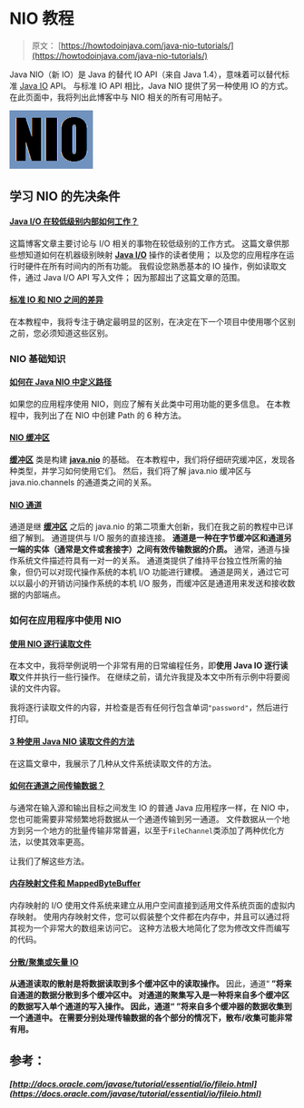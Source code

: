 # NIO 教程

> 原文： [https://howtodoinjava.com/java-nio-tutorials/](https://howtodoinjava.com/java-nio-tutorials/)

Java NIO（新 IO）是 Java 的替代 IO API（来自 Java 1.4），意味着可以替代标准 [Java IO](http://tutorials.jenkov.com/java-io/index.html) API。 与标准 IO API 相比，Java NIO 提供了另一种使用 IO 的方式。 在此页面中，我将列出此博客中与 NIO 相关的所有可用帖子。

![java nio](img/530c6a1ae9a53e40c90c35ccaff0f7ab.png)

## 学习 NIO 的先决条件

#### [Java I/O 在较低级别内部如何工作？](//howtodoinjava.com/java/io/how-java-io-works-internally-at-lower-level/ "How Java I/O Works Internally at Lower Level?")

这篇博客文章主要讨论与 I/O 相关的事物在较低级别的工作方式。 这篇文章供那些想知道如何在机器级别映射 [**Java I/O**](//howtodoinjava.com "java io") 操作的读者使用； 以及您的应用程序在运行时硬件在所有时间内的所有功能。 我假设您熟悉基本的 IO 操作，例如读取文件，通过 Java I/O API 写入文件； 因为那超出了这篇文章的范围。

#### [标准 IO 和 NIO 之间的差异](//howtodoinjava.com/java/io/difference-between-standard-io-and-nio/ "Difference between standard IO and NIO")

在本教程中，我将专注于确定最明显的区别，在决定在下一个项目中使用哪个区别之前，您必须知道这些区别。

### NIO 基础知识 

#### [**如何在 Java NIO 中定义路径**](//howtodoinjava.com/java-7/nio/how-to-define-path-in-java-nio/ "How to define Path in java NIO")

如果您的应用程序使用 NIO，则应了解有关此类中可用功能的更多信息。 在本教程中，我列出了在 NIO 中创建 Path 的 6 种方法。

#### [NIO 缓冲区](//howtodoinjava.com/java-7/nio/java-nio-2-0-working-with-buffers/ "Java NIO 2.0 : Working With Buffers")

[**缓冲区**](https://docs.oracle.com/javase/7/docs/api/java/nio/Buffer.html "Buffer") 类是构建 [**java.nio**](//howtodoinjava.com/category/new-jdk-features/java-7-features/nio/ "NIO Tutorials") 的基础。 在本教程中，我们将仔细研究缓冲区，发现各种类型，并学习如何使用它们。 然后，我们将了解 java.nio 缓冲区与 java.nio.channels 的通道类之间的关系。

#### [NIO 通道](//howtodoinjava.com/java-7/nio/java-nio-2-0-channels/ "Java NIO 2.0 : Channels")

通道是继 [**缓冲区**](//howtodoinjava.com/java-7/nio/java-nio-2-0-working-with-buffers/ "Java NIO 2.0 : Working With Buffers") 之后的 java.nio 的第二项重大创新，我们在我之前的教程中已详细了解到。 通道提供与 I/O 服务的直接连接。 **通道是一种在字节缓冲区和通道另一端的实体（通常是文件或套接字）之间有效传输数据的介质。** 通常，通道与操作系统文件描述符具有一对一的关系。 通道类提供了维持平台独立性所需的抽象，但仍可以对现代操作系统的本机 I/O 功能进行建模。 通道是网关，通过它可以以最小的开销访问操作系统的本机 I/O 服务，而缓冲区是通道用来发送和接收数据的内部端点。

### 如何在应用程序中使用 NIO 

#### [使用 NIO 逐行读取文件](//howtodoinjava.com/java8/read-file-line-by-line-in-java-8-streams-of-lines-example/ "Read file line by line in java 8: Streams of Lines Example")

在本文中，我将举例说明一个非常有用的日常编程任务，即**使用 Java IO 逐行读取**文件并执行一些行操作。 在继续之前，请允许我提及本文中所有示例中将要阅读的文件内容。

我将逐行读取文件的内容，并检查是否有任何行包含单词`"password"`，然后进行打印。

#### [**3 种使用 Java NIO 读取文件的方法**](//howtodoinjava.com/java-7/nio/3-ways-to-read-files-using-java-nio/ "3 ways to read files using Java NIO")

在这篇文章中，我展示了几种从文件系统读取文件的方法。

#### [如何在通道之间传输数据？](//howtodoinjava.com/java-7/nio/java-nio-2-0-how-to-transfer-copy-data-between-channels/ "Java NIO : How to transfer data between channels?")

与通常在输入源和输出目标之间发生 IO 的普通 Java 应用程序一样，在 NIO 中，您也可能需要非常频繁地将数据从一个通道传输到另一通道。 文件数据从一个地方到另一个地方的批量传输非常普遍，以至于`FileChannel`类添加了两种优化方法，以使其效率更高。

让我们了解这些方法。

#### [内存映射文件和 MappedByteBuffer](//howtodoinjava.com/java-7/nio/java-nio-2-0-memory-mapped-files-mappedbytebuffer-tutorial/ "Java NIO 2.0 : Memory-Mapped Files | MappedByteBuffer Tutorial")

内存映射的 I/O 使用文件系统来建立从用户空间直接到适用文件系统页面的虚拟内存映射。 使用内存映射文件，您可以假装整个文件都在内存中，并且可以通过将其视为一个非常大的数组来访问它。 这种方法极大地简化了您为修改文件而编写的代码。

#### [分散/聚集或矢量 IO](//howtodoinjava.com/2015/01/15/java-nio-2-0-scatter-gather-or-vectored-io/ "Java NIO 2.0 : Scatter/Gather or Vectored IO")

**从通道读取的散射是将数据读取到多个缓冲区中的读取操作。** 因此，通道“ **”将来自通道的数据分散到多个缓冲区中。 **对通道的聚集写入是一种将来自多个缓冲区的数据写入单个通道的写入操作。** 因此，通道“ **”将来自多个缓冲器的数据收集到一个通道中。 在需要分别处理传输数据的各个部分的情况下，散布/收集可能非常有用。****

## 参考：

##### [http://docs.oracle.com/javase/tutorial/essential/io/fileio.html](https://docs.oracle.com/javase/tutorial/essential/io/fileio.html)